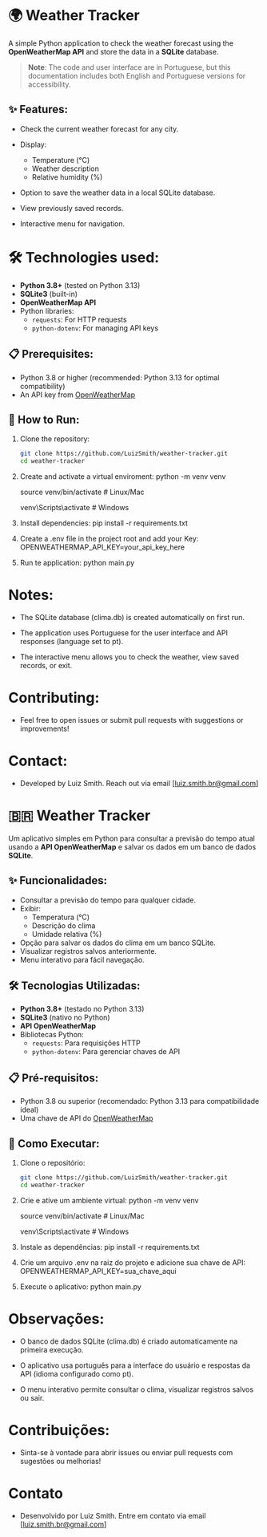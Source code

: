 # 🌍 Weather Tracker

A simple Python application to check the weather forecast using the **OpenWeatherMap API** and store the data in a **SQLite** database.

> **Note**: The code and user interface are in Portuguese, but this documentation includes both English and Portuguese versions for accessibility.

## ✨ Features:
 - Check the current weather forecast for any city.
 - Display:
    - Temperature (°C)
    - Weather description
    - Relative humidity (%)

 - Option to save the weather data in a local SQLite database.
 - View previously saved records.
 - Interactive menu for navigation.

# 🛠 Technologies used:

- **Python 3.8+** (tested on Python 3.13)
- **SQLite3** (built-in)
- **OpenWeatherMap API**
- Python libraries:
  - `requests`: For HTTP requests
  - `python-dotenv`: For managing API keys

## 📋 Prerequisites:
 - Python 3.8 or higher (recommended: Python 3.13 for optimal compatibility)
 - An API key from [OpenWeatherMap](https://openweathermap.org/api)

## 🚀 How to Run:
1. Clone the repository:
   ```bash
   git clone https://github.com/LuizSmith/weather-tracker.git
   cd weather-tracker

2. Create and activate a virtual enviroment:
    python -m venv venv
    
    source venv/bin/activate  # Linux/Mac
    
    venv\Scripts\activate     # Windows

3. Install dependencies:
    pip install -r requirements.txt

4. Create a .env file in the project root and add your Key:
    OPENWEATHERMAP_API_KEY=your_api_key_here

5. Run te application: python main.py

# Notes:
 - The SQLite database (clima.db) is created automatically on first run.

 - The application uses Portuguese for the user interface and API responses (language set to pt).

 - The interactive menu allows you to check the weather, view saved records, or exit.

# Contributing:
 - Feel free to open issues or submit pull requests with suggestions or improvements!

# Contact:
 - Developed by Luiz Smith. Reach out via email [luiz.smith.br@gmail.com]


# 🇧🇷 Weather Tracker

Um aplicativo simples em Python para consultar a previsão do tempo atual usando a **API OpenWeatherMap** e salvar os dados em um banco de dados **SQLite**.

## ✨ Funcionalidades:
- Consultar a previsão do tempo para qualquer cidade.
- Exibir:
  - Temperatura (°C)
  - Descrição do clima
  - Umidade relativa (%)
- Opção para salvar os dados do clima em um banco SQLite.
- Visualizar registros salvos anteriormente.
- Menu interativo para fácil navegação.

## 🛠 Tecnologias Utilizadas:
- **Python 3.8+** (testado no Python 3.13)
- **SQLite3** (nativo no Python)
- **API OpenWeatherMap**
- Bibliotecas Python:
  - `requests`: Para requisições HTTP
  - `python-dotenv`: Para gerenciar chaves de API

## 📋 Pré-requisitos:
- Python 3.8 ou superior (recomendado: Python 3.13 para compatibilidade ideal)
- Uma chave de API do [OpenWeatherMap](https://openweathermap.org/api)

## 🚀 Como Executar:
1. Clone o repositório:
   ```bash
   git clone https://github.com/LuizSmith/weather-tracker.git
   cd weather-tracker

2. Crie e ative um ambiente virtual: 
    python -m venv venv
    
    source venv/bin/activate  # Linux/Mac
    
    venv\Scripts\activate     # Windows

3. Instale as dependências:
    pip install -r requirements.txt

4. Crie um arquivo .env na raiz do projeto e adicione sua chave de API:
    OPENWEATHERMAP_API_KEY=sua_chave_aqui

5. Execute o aplicativo: python main.py

# Observações:
 - O banco de dados SQLite (clima.db) é criado automaticamente na primeira execução.

 - O aplicativo usa português para a interface do usuário e respostas da API (idioma configurado como pt).

 - O menu interativo permite consultar o clima, visualizar registros salvos ou sair.

# Contribuições:
 - Sinta-se à vontade para abrir issues ou enviar pull requests com sugestões ou melhorias!

# Contato
 - Desenvolvido por Luiz Smith. Entre em contato via email [luiz.smith.br@gmail.com]